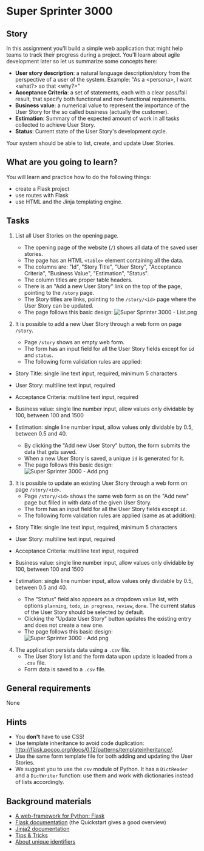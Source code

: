 # Super Sprinter 3000

## Story

In this assignment you'll build a simple web application that might help
teams to track their progress during a project. You'll learn about agile
development later so let us summarize some concepts here:

- **User story description**: a natural language description/story from
  the perspective of a user of the system. Example: "As a \<persona\>, I
  want \<what?\> so that \<why?\>"
- **Acceptance Criteria**: a set of statements, each with a clear
  pass/fail result, that specify both functional and non-functional
  requirements.
- **Business value**: a numerical value to represent the importance of
  the User Story for the so called business (actually the customer).
- **Estimation**: Summary of the expected amount of work in all tasks
  collected to achieve User Story.
- **Status**: Current state of the User Story's development cycle.

Your system should be able to list, create, and update User Stories.

## What are you going to learn?

You will learn and practice how to do the following things:

 - create a Flask project
 - use routes with Flask
 - use HTML and the Jinja templating engine.


## Tasks

1. List all User Stories on the opening page.
    - The opening page of the website (`/`) shows all data of the saved user stories.
    - The page has an HTML `<table>` element containing all the data.
    - The columns are: "Id", "Story Title", "User Story", "Acceptance Criteria", "Business Value", "Estimation", "Status".
    - The column titles are proper table headers.
    - There is an "Add a new User Story" link on the top of the page, pointing to the `/story` page.
    - The Story titles are links, pointing to the `/story/<id>` page where the User Story can be updated.
    - The page follows this basic design: ![Super Sprinter 3000 - List.png](https://learn.code.cool/media/web-python/super-sprinter-3000-list.png)

2. It is possible to add a new User Story through a web form on page `/story`.
    - Page `/story` shows an empty web form.
    - The form has an input field for all the User Story fields except for `id` and `status`.
    - The following form validation rules are applied:
- Story Title: single line text input, required, minimum 5 characters
- User Story: multiline text input, required
- Acceptance Criteria: multiline text input, required
- Business value: single line number input, allow values only dividable by 100, between 100 and 1500
- Estimation: single line number input, allow values only dividable by 0.5, between 0.5 and 40.

    - By clicking the "Add new User Story" button, the form submits the data that gets saved.
    - When a new User Story is saved, a unique `id` is generated for it.
    - The page follows this basic design: ![Super Sprinter 3000 - Add.png](https://learn.code.cool/media/web-python/super-sprinter-3000-add.png)

3. It is possible to update an existing User Story through a web form on page `/story/<id>`.
    - Page `/story/<id>` shows the same web form as on the "Add new" page but filled in with data of the given User Story.
    - The form has an input field for all the User Story fields except `id`.
    - The following form validation rules are applied (same as at addition):
- Story Title: single line text input, required, minimum 5 characters
- User Story: multiline text input, required
- Acceptance Criteria: multiline text input, required
- Business value: single line number input, allow values only dividable by 100, between 100 and 1500
- Estimation: single line number input, allow values only dividable by 0.5, between 0.5 and 40.

    - The "Status" field also appears as a dropdown value list, with options `planning`, `todo`, `in progress`, `review`, `done`.
 The current status of the User Story should be selected by default.
    - Clicking the "Update User Story" button updates the existing entry and does not create a new one.
    - The page follows this basic design: ![Super Sprinter 3000 - Add.png](https://learn.code.cool/media/web-python/super-sprinter-3000-update.png)

4. The application persists data using a `.csv` file.
    - The User Story list and the form data upon update is loaded from a `.csv` file.
    - Form data is saved to a `.csv` file.

## General requirements

None

## Hints

- You **don't** have to use CSS!
- Use template inheritance to avoid code duplication: <http://flask.pocoo.org/docs/0.12/patterns/templateinheritance/>.
- Use the same form template file for both adding and updating the User Stories.
- We suggest you to use the `csv` module of Python. It has a
  `DictReader` and a `DictWriter` function: use them and work with
  dictionaries instead of lists accordingly.


## Background materials

- <i class="far fa-exclamation"></i> [A web-framework for Python: Flask](project/curriculum/materials/pages/python/python-flask.md)
- <i class="far fa-book-open"></i> [Flask documentation](http://flask.palletsprojects.com/) (the Quickstart gives a good overview)
- <i class="far fa-book-open"></i> [Jinja2 documentation](https://jinja.palletsprojects.com/en/2.10.x/templates/)
- [Tips & Tricks](project/curriculum/materials/pages/web/web-with-python-tips.md)
- [About unique identifiers](project/curriculum/materials/pages/general/unique-id.md)

